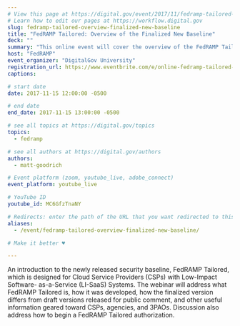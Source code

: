 ```yaml
---
# View this page at https://digital.gov/event/2017/11/fedramp-tailored-overview-finalized-new-baseline
# Learn how to edit our pages at https://workflow.digital.gov
slug: fedramp-tailored-overview-finalized-new-baseline
title: "FedRAMP Tailored: Overview of the Finalized New Baseline"
deck: ""
summary: "This online event will cover the overview of the FedRAMP Tailored Baseline for Cloud Service Providers (CSPs) with Low-Impact Software-as-a-Service (LI-SaaS) Systems."
host: "FedRAMP"
event_organizer: "DigitalGov University"
registration_url: https://www.eventbrite.com/e/online-fedramp-tailored-overview-of-the-finalized-new-baseline-registration-39406911132
captions: 

# start date
date: 2017-11-15 12:00:00 -0500

# end date
end_date: 2017-11-15 13:00:00 -0500

# see all topics at https://digital.gov/topics
topics: 
  - fedramp

# see all authors at https://digital.gov/authors
authors: 
  - matt-goodrich

# Event platform (zoom, youtube_live, adobe_connect)
event_platform: youtube_live

# YouTube ID
youtube_id: MC6GfzTnaNY

# Redirects: enter the path of the URL that you want redirected to this page
aliases: 
  - /event/fedramp-tailored-overview-finalized-new-baseline/

# Make it better ♥

---
```


An introduction to the newly released security baseline, FedRAMP Tailored, which is designed for Cloud Service Providers (CSPs) with Low-Impact Software- as-a-Service (LI-SaaS) Systems. The webinar will address what FedRAMP Tailored is, how it was developed, how the finalized version differs from draft versions released for public comment, and other useful information geared toward CSPs, agencies, and 3PAOs. Discussion also address how to begin a FedRAMP Tailored authorization.
